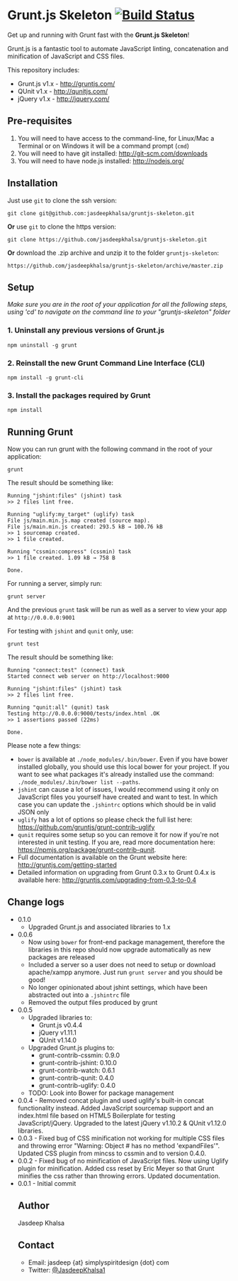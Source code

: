 # Grunt.js Skeleton [![Build Status](https://travis-ci.org/jasdeepkhalsa/gruntjs-skeleton.svg)](https://travis-ci.org/jasdeepkhalsa/gruntjs-skeleton)

Get up and running with Grunt fast with the **Grunt.js Skeleton**!

Grunt.js is a fantastic tool to automate JavaScript linting, concatenation and minification of JavaScript and CSS files.

This repository includes:
* Grunt.js v1.x - http://gruntjs.com/
* QUnit v1.x - http://qunitjs.com/
* jQuery v1.x - http://jquery.com/

## Pre-requisites ##
1. You will need to have access to the command-line, for Linux/Mac a Terminal or on Windows it will be a command prompt (`cmd`)
2. You will need to have git installed: http://git-scm.com/downloads
3. You will need to have node.js installed: http://nodejs.org/

## Installation ##
Just use `git` to clone the ssh version:

    git clone git@github.com:jasdeepkhalsa/gruntjs-skeleton.git

**Or** use `git` to clone the https version:

	git clone https://github.com/jasdeepkhalsa/gruntjs-skeleton.git

**Or** download the .zip archive and unzip it to the folder `gruntjs-skeleton`:

	https://github.com/jasdeepkhalsa/gruntjs-skeleton/archive/master.zip

## Setup ##
_Make sure you are in the root of your application for all the following steps, using 'cd' to navigate on the command line to your "gruntjs-skeleton" folder_

### 1. Uninstall any previous versions of Grunt.js ###

`npm uninstall -g grunt`

### 2. Reinstall the new Grunt Command Line Interface (CLI) ###

`npm install -g grunt-cli`

### 3. Install the packages required by Grunt ###

`npm install`

## Running Grunt ##

Now you can run grunt with the following command in the root of your application:

`grunt`

The result should be something like:

    Running "jshint:files" (jshint) task
    >> 2 files lint free.

    Running "uglify:my_target" (uglify) task
    File js/main.min.js.map created (source map).
    File js/main.min.js created: 293.5 kB → 100.76 kB
    >> 1 sourcemap created.
    >> 1 file created.

    Running "cssmin:compress" (cssmin) task
    >> 1 file created. 1.09 kB → 758 B

    Done.

For running a server, simply run:

`grunt server`

And the previous `grunt` task will be run as well as a server to view your app at `http://0.0.0.0:9001`

For testing with `jshint` and `qunit` only, use:

`grunt test`

The result should be something like:

    Running "connect:test" (connect) task
    Started connect web server on http://localhost:9000

    Running "jshint:files" (jshint) task
    >> 2 files lint free.

    Running "qunit:all" (qunit) task
    Testing http://0.0.0.0:9000/tests/index.html .OK
    >> 1 assertions passed (22ms)

    Done.

Please note a few things:
* `bower` is available at `./node_modules/.bin/bower`. Even if you have bower installed globally, you should use this local bower for your project. If you want to see what packages it's already installed use the command: `./node_modules/.bin/bower list --paths`.
* `jshint` can cause a lot of issues, I would recommend using it only on JavaScript files you yourself have created and want to test. In which case you can update the `.jshintrc` options which should be in valid JSON only
* `uglify` has a lot of options so please check the full list here: https://github.com/gruntjs/grunt-contrib-uglify
* `qunit` requires some setup so you can remove it for now if you're not interested in unit testing. If you are, read more documentation here: https://npmjs.org/package/grunt-contrib-qunit.
* Full documentation is available on the Grunt website here: http://gruntjs.com/getting-started
* Detailed information on upgrading from Grunt 0.3.x to Grunt 0.4.x is available here: http://gruntjs.com/upgrading-from-0.3-to-0.4

## Change logs ##
* 0.1.0
  * Upgraded Grunt.js and associated libraries to 1.x
* 0.0.6
  * Now using `bower` for front-end package management, therefore the libraries in this repo should now upgrade automatically as new packages are released
  * Included a server so a user does not need to setup or download apache/xampp anymore. Just run `grunt server` and you should be good!
  * No longer opinionated about jshint settings, which have been abstracted out into a `.jshintrc` file
  - Removed the output files produced by grunt 
* 0.0.5
	* Upgraded libraries to:
		* Grunt.js v0.4.4
		* jQuery v1.11.1
		* QUnit v1.14.0
	* Upgraded Grunt.js plugins to:
		* grunt-contrib-cssmin: 0.9.0
		* grunt-contrib-jshint: 0.10.0
		* grunt-contrib-watch: 0.6.1
		* grunt-contrib-qunit: 0.4.0
		* grunt-contrib-uglify: 0.4.0
	- TODO: Look into Bower for package management
* 0.0.4 - Removed concat plugin and used uglify's built-in concat functionality instead. Added JavaScript sourcemap support and an index.html file based on HTML5 Boilerplate for testing JavaScript/jQuery. Upgraded to the latest jQuery v1.10.2 & QUnit v1.12.0 libraries.
* 0.0.3 - Fixed bug of CSS minification not working for multiple CSS files and throwing error "Warning: Object #<Object> has no method 'expandFiles'". Updated CSS plugin from mincss to cssmin and to version 0.4.0.
* 0.0.2 - Fixed bug of no minification of JavaScript files. Now using Uglify plugin for minification. Added css reset by Eric Meyer so that Grunt minifies the css rather than throwing errors. Updated documentation.
* 0.0.1 - Initial commit

## Author ##
Jasdeep Khalsa

## Contact ##
* Email: jasdeep {at} simplyspiritdesign {dot} com
* Twitter: [@JasdeepKhalsa1](http://twitter.com/@JasdeepKhalsa1)
